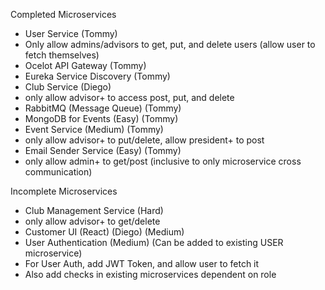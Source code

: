 Completed Microservices
 - User Service (Tommy)
  - Only allow admins/advisors to get, put, and delete users (allow user to fetch themselves) 
 - Ocelot API Gateway (Tommy)
 - Eureka Service Discovery (Tommy)
 - Club Service (Diego)
  - only allow advisor+ to access post, put, and delete
 - RabbitMQ (Message Queue) (Tommy)
 - MongoDB for Events (Easy) (Tommy)
 - Event Service (Medium) (Tommy)
  - only allow advisor+ to put/delete, allow president+ to post
 - Email Sender Service (Easy) (Tommy)
  - only allow admin+ to get/post (inclusive to only microservice cross communication)

Incomplete Microservices
 - Club Management Service (Hard)
  - only allow advisor+ to get/delete
 - Customer UI (React) (Diego) (Medium)
 - User Authentication (Medium) (Can be added to existing USER microservice)
  - For User Auth, add JWT Token, and allow user to fetch it
  - Also add checks in existing microservices dependent on role